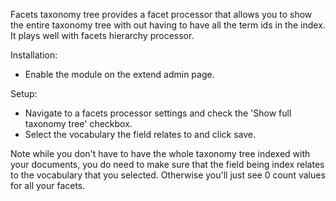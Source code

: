 Facets taxonomy tree provides a facet processor that allows you to show the entire taxonomy tree with out having to have all the term ids in the index. It plays well with facets hierarchy processor.

Installation:
- Enable the module on the extend admin page.

Setup:
- Navigate to a facets processor settings and check the 'Show full taxonomy tree' checkbox.
- Select the vocabulary the field relates to and click save.

Note while you don't have to have the whole taxonomy tree indexed with your documents, you do need to make sure that the field being index relates to the vocabulary that you selected. Otherwise you'll just see 0 count values for all your facets.
